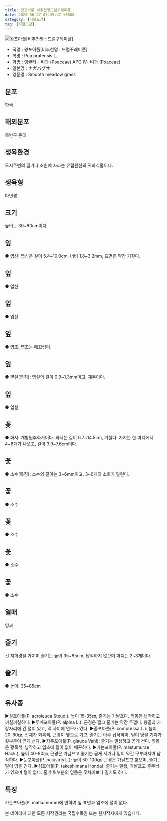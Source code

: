 ```yaml
---
title: 왕포아풀_비추천명드럼꾸레미풀
date: 2024-06-27 03:39:47 +0800
category: [식물도감]
tag: [식물도감]
---
```




![왕포아풀[비추천명 : 드럼꾸레미풀]](/fileUpload/plants/basic/Gramineae/Poa/14684/1_th2.JPG)
- 국명 : 왕포아풀[비추천명 : 드럼꾸레미풀]
- 학명 : Poa pratensis L.
- 과명 : 앵글러 - 벼과 (Poaceae) APG Ⅳ- 벼과 (Poaceae)
- 일본명 : ナガバグサ
- 영문명 : Smooth meadow grass


## 분포
한국
## 해외분포
북반구 온대
## 생육환경
도시주변의 길가나 초원에 자라는 유럽원산의 귀화식물이다.
## 생육형
다년생
## 크기
높이는 30~80cm이다.
## 잎
● 엽신: 엽신은 길이 5.4~10.0cm, 너비 1.8~3.2mm, 표면은 약간 거칠다.
## 잎
● 엽신
## 잎
● 엽신
## 잎
● 엽초: 엽초는 매끄럽다.
## 잎
● 옆설(특징): 엽설의 길이 0.9~1.3mm이고, 재두이다.
## 잎
● 엽설
## 꽃
● 화서: 개방원추화서이다. 화서는 길이 6.7~14.5cm, 거칠다. 가지는 한 마디에서 4~6개가 나오고, 길이 3.9~7.6cm이다.
## 꽃
● 소수(특징): 소수의 길이는 3~6mm이고, 3~6개의 소화가 달린다.
## 꽃
● 소수
## 꽃
● 소수
## 꽃
● 소수
## 꽃
● 소수
## 열매
영과
## 줄기
긴 지하경을 가지며 줄기는 높이 35~85cm, 납작하지 않으며 마디는 2~3개이다.
## 줄기
● 높이: 35~85cm
## 유사종
▶실포아풀(P. acroleuca Steud.): 높이 15-35㎝, 줄기는 가냘프다. 잎몸은 납작하고 꺼칠꺼칠하다.▶두메포아풀(P. alpina L.): 근경은 짧고 줄기는 약간 두껍다. 용골과 가장자리에 긴 털이 있고, 맥 사이에 연모가 있다.▶좀포아풀(P. compressa L.): 높이 20-60㎝, 전체가 회록색, 근경이 옆으로 기고, 줄기는 아주 납작하며, 밑이 땅을 기다가 윗부분이 곧게 선다. ▶자주포아풀(P. glauca Vahl): 줄기는 밀생하고 곧게 선다. 잎몸은 황록색, 납작하고 엽초에 털이 없이 매끈하다. ▶가는포아풀(P. mastumurae Hack.): 높이 40-80㎝, 근경은 가냘프고 줄기는 곧게 서거나 밑이 약간 구부러지며 납작하다. ▶눈포아풀(P. palustris L.): 높이 50-100㎝, 근경은 가냘프고 짧으며, 줄기는 밑이 땅을 긴다. ▶섬포아풀(P. takeshimana Honda): 줄기는 밀생, 가냘프고 줄무늬가 있으며 털이 없다. 줄기 윗부분의 잎몸은 꽃차례보다 길기도 하다.
## 특징
가는포아풀(P. matsumurae)에 반하여 잎 표면과 엽초에 털이 없다.






본 데이터에 대한 모든 저작권리는 국립수목원 또는 원저작자에게 있습니다.
